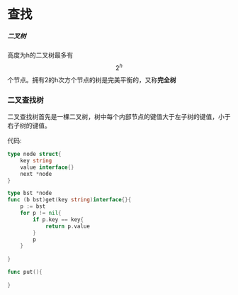 # 查找



##### 二叉树

高度为h的二叉树最多有
$$
2^{h}
$$
个节点。拥有2的h次方个节点的树是完美平衡的，又称**完全树**

### 二叉查找树

二叉查找树首先是一棵二叉树，树中每个内部节点的键值大于左子树的键值，小于右子树的键值。

代码:

~~~go
type node struct{
    key string
    value interface{}
    next *node
}

type bst *node
func (b bst)get(key string)interface{}{
    p := bst
    for p != nil{
        if p.key == key{
            return p.value
        }
        p
    }
    
}

func put(){
    
}
~~~

